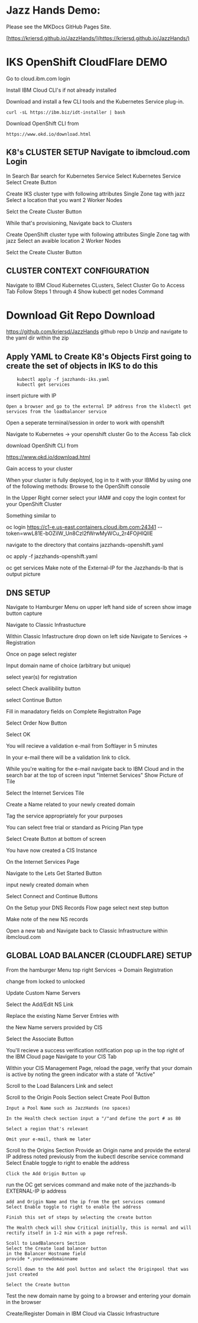 # Jazz Hands Demo: 

Please see the MKDocs GitHub Pages Site. 

[https://kriersd.github.io/JazzHands/](https://kriersd.github.io/JazzHands/)



# IKS OpenShift CloudFlare DEMO

Go to cloud.ibm.com login

Install IBM Cloud CLI's if not already installed

Download and install a few CLI tools and the Kubernetes Service plug-in.

	curl -sL https://ibm.biz/idt-installer | bash
Download OpenShift CLI from

	https://www.okd.io/download.html
## K8's CLUSTER SETUP Navigate to ibmcloud.com Login

In Search Bar search for Kubernetes Service Select Kubernetes Service Select Create Button

Create IKS cluster type with following attributes Single Zone tag with jazz Select a location that you want 2 Worker Nodes

Selct the Create Cluster Button

While that's provisioning, Navigate back to Clusters

Create OpenShift cluster type with following attributes Single Zone tag with jazz Select an avaible location 2 Worker Nodes

Selct the Create Cluster Button

## CLUSTER CONTEXT CONFIGURATION 
Navigate to IBM Cloud Kubernetes CLusters, Select Cluster Go to Access Tab Follow Steps 1 through 4 Show kubectl get nodes Command

# Download Git Repo Download 
https://github.com/kriersd/JazzHands github repo b Unzip and navigate to the yaml dir within the zip

## Apply YAML to Create K8's Objects First going to create the set of objects in IKS to do this

		kubectl apply -f jazzhands-iks.yaml
		kubectl get services
insert picture with IP

	Open a browser and go to the external IP address from the klubectl get services from the loadbalancer service
Open a seperate terminal/session in order to work with openshift

Navigate to Kubernetes -> your openshift cluster Go to the Access Tab click

download OpenShift CLI from

https://www.okd.io/download.html

Gain access to your cluster

When your cluster is fully deployed, log in to it with your IBMid by using one of the following methods:
Browse to the OpenShift console

In the Upper Right corner select your IAM# and copy the login context for your OpenShift Cluster

Something similar to

oc login https://c1-e.us-east.containers.cloud.ibm.com:24341 --token=wwL81E-bOZilW_Un8Czl2fWrwMyWCu_2r4FOjHlQIlE

navigate to the directory that contains jazzhands-openshift.yaml

oc apply -f jazzhands-openshift.yaml

oc get services
Make note of the External-IP for the Jazzhands-lb that is output picture

## DNS SETUP

Navigate to Hamburger Menu on upper left hand side of screen show image button capture

Navigate to Classic Infrastucture

Within Classic Infastructure drop down on left side Navigate to Services -> Registration

Once on page select register

Input domain name of choice (arbitrary but unique)

select year(s) for registration

select Check availibility button

select Continue Button

Fill in manadatory fields on Complete Registraiton Page

Select Order Now Button

Select OK

You will recieve a validation e-mail from Softlayer in 5 minutes

In your e-mail there will be a validation link to click.

While you're waiting for the e-mail navigate back to IBM Cloud and in the search bar at the top of screen input "Internet Services" Show Picture of Tile

Select the Internet Services Tile

Create a Name related to your newly created domain

Tag the service appropriately for your purposes

You can select free trial or standard as Pricing Plan type

Select Create Button at bottom of screen

You have now created a CIS Instance

On the Internet Services Page

Navigate to the Lets Get Started Button

input newly created domain when

Select Connect and Continue Buttons

On the Setup your DNS Records Flow page select next step button

Make note of the new NS records

Open a new tab and Navigate back to Classic Infrastructure within ibmcloud.com

## GLOBAL LOAD BALANCER (CLOUDFLARE) SETUP

From the hamburger Menu top right Services -> Domain Registration

change from locked to unlocked

Update Custom Name Servers

Select the Add/Edit NS Link

Replace the existing Name Server Entries with

the New Name servers provided by CIS

Select the Associate Button

You'll recieve a success verification notification pop up in the top right of the IBM Cloud page
Navigate to your CIS Tab

Within your CIS Management Page, reload the page, verify that your domain is active by noting the green indicator with a state of "Active"

Scroll to the Load Balancers Link and select

Scroll to the Origin Pools Section
	select Create Pool Button
	
	Input a Pool Name such as JazzHands (no spaces)
	
	In the Health check section input a "/"and define the port # as 80
	
	Select a region that's relevant
	
	Omit your e-mail, thank me later
	
	
Scroll to the Origins Section
	Provide an Origin name and provide the exteral IP address noted previously from the kubectl describe service command
	Select Enable toggle to right to enable the address
	
	Click the Add Origin Button up
	
run the OC get services command and make note of the jazzhands-lb EXTERNAL-IP ip address

	add and Origin Name and the ip from the get services command 
	Select Enable toggle to right to enable the address
	
	Finish this set of steps by selecting the create button
	
	The Health check will show Critical initially, this is normal and will rectify itself in 1-2 min with a page refresh.
	
	Scoll to LoadBalancers Section
	Select the Create load balancer button
	in the Balancer Hostname field
	provide *.yournewdomainname
	
	Scroll down to the Add pool button and select the Originpool that was just created
	
	Select the Create button 
Test the new domain name by going to a browser and entering your domain in the browser

Create/Register Domain in IBM Cloud via Classic Infrastructure